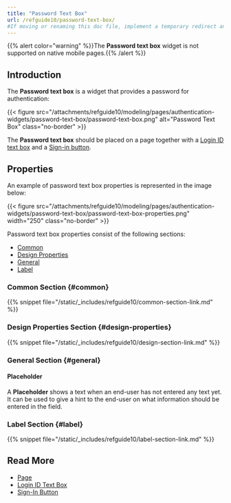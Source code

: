 ```yaml
---
title: "Password Text Box"
url: /refguide10/password-text-box/
#If moving or renaming this doc file, implement a temporary redirect and let the respective team know they should update the URL in the product. See Mapping to Products for more details.
---
```


{{% alert color="warning" %}}The **Password text box** widget is not supported on native mobile pages.{{% /alert %}}

## Introduction

The **Password text box** is a widget that provides a password for authentication:

{{< figure src="/attachments/refguide10/modeling/pages/authentication-widgets/password-text-box/password-text-box.png" alt="Password Text Box" class="no-border" >}}

The **Password text box** should be placed on a page together with a [Login ID text box](/refguide10/login-id-text-box/) and a [Sign-in button](/refguide10/sign-in-button/).

## Properties

An example of password text box properties is represented in the image below:

{{< figure src="/attachments/refguide10/modeling/pages/authentication-widgets/password-text-box/password-text-box-properties.png"   width="250"  class="no-border" >}}

Password text box properties consist of the following sections:

* [Common](#common) 
* [Design Properties](#design-properties)
* [General](#general)
* [Label](#label)

### Common Section {#common}

{{% snippet file="/static/_includes/refguide10/common-section-link.md" %}}

### Design Properties Section {#design-properties}

{{% snippet file="/static/_includes/refguide10/design-section-link.md" %}}

### General Section {#general}

#### Placeholder

A **Placeholder** shows a text when an end-user has not entered any text yet. It can be used to give a hint to the end-user on what information should be entered in the field.

### Label Section {#label}

{{% snippet file="/static/_includes/refguide10/label-section-link.md" %}}

## Read More

* [Page](/refguide10/page/)
* [Login ID Text Box](/refguide10/login-id-text-box/)
* [Sign-In Button](/refguide10/sign-in-button/)
